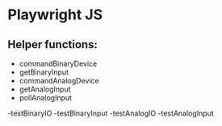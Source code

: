 # Playwright JS

## Helper functions:
- commandBinaryDevice
- getBinaryInput
- commandAnalogDevice
- getAnalogInput
- pollAnalogInput


-testBinaryIO
-testBinaryInput
-testAnalogIO
-testAnalogInput

